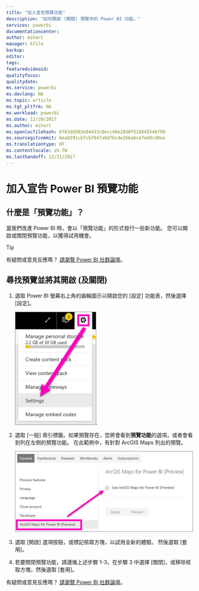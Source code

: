 ```yaml
---
title: "加入宣告預覽功能"
description: "如何開啟 (開關) 預覽中的 Power BI 功能。"
services: powerbi
documentationcenter: 
author: mihart
manager: kfile
backup: 
editor: 
tags: 
featuredvideoid: 
qualityfocus: 
qualitydate: 
ms.service: powerbi
ms.devlang: NA
ms.topic: article
ms.tgt_pltfrm: NA
ms.workload: powerbi
ms.date: 12/20/2017
ms.author: mihart
ms.openlocfilehash: 6f63dd502e84433c8ecc40e28d0f518845546f90
ms.sourcegitcommit: 6ea8291cbfcb7847a8d7bc4e2b6abce7eddcd0ea
ms.translationtype: HT
ms.contentlocale: zh-TW
ms.lasthandoff: 12/21/2017
---
```

# <a name="opt-in-for-power-bi-preview-features"></a>加入宣告 Power BI 預覽功能
## <a name="what-are-preview-features"></a>什麼是「預覽功能」？
當我們改進 Power BI 時，會以「預覽功能」的形式發行一些新功能。 您可以開啟或關閉預覽功能，以獲得試用機會。

> [!TIP]
> 有疑問或意見反應嗎？ [請瀏覽 Power BI 社群論壇](http://community.powerbi.com/t5/Navigation-Preview-Forum/bd-p/NavigationPreview)。
> 
> 

## <a name="find-previews-and-turn-them-on-and-off"></a>尋找預覽並將其開啟 (及關閉)
1. 選取 Power BI 螢幕右上角的齒輪圖示以開啟您的 [設定] 功能表，然後選擇 [設定]。
   
   ![](media/service-preview-features/power-bi-settings.png).
2. 選取 [一般] 索引標籤。如果預覽存在，您將會看到**預覽功能**的選項，或者會看到列在左側的預覽功能。  在此範例中，有針對 ArcGIS Maps 列出的預覽。 
   
   ![](media/service-preview-features/power-bi-preview-arcgis.png)
3. 選取 [開啟] 選項按鈕，或標記核取方塊，以試用全新的體驗。 然後選取 [套用]。
4. 若要關閉預覽功能，請遵循上述步驟 1-3，在步驟 3 中選擇 [關閉]，或移除核取方塊，然後選取 [套用]。


有疑問或意見反應嗎？ [請瀏覽 Power BI 社群論壇](http://community.powerbi.com/t5/Navigation-Preview-Forum/bd-p/NavigationPreview)。

